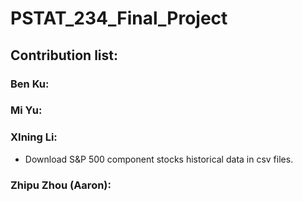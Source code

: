 # PSTAT_234_Final_Project

## Contribution list:

### Ben Ku:

### Mi Yu:

### XIning Li:
* Download S&P 500 component stocks historical data in csv files.

### Zhipu Zhou (Aaron):


